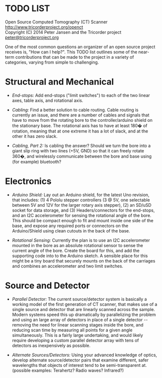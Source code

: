 TODO LIST
======

Open Source Computed Tomography (CT) Scanner <br>
http://www.tricorderproject.org/openct <br>
Copyright (C) 2014  Peter Jansen and the Tricorder project <br>
peter@tricorderproject.org <br>

One of the most common questions an organizer of an open source project receives is, "How can I help?".  This TODO list outlines some of the near-term contributions that can be made to the project in a variety of categories, varying from simple to challenging. 

# Structural and Mechanical

- *End-stops:* Add end-stops ("limit switches") to each of the two linear axes, table axis, and rotational axis. 

- *Cabling:* Find a better solution to cable routing.  Cable routing is currently an issue, and there are a number of cables and signals that have to move from the rotating bore to the controller/arduino shield on the stationary base.  The rotational axis has to have at least 180� of rotation, meaning that at one extreme it has a lot of slack, and at the other it has zero slack.  

- *Cabling, Part 2:* Is cabling the answer?  Should we turn the bore into a giant slip ring with two lines (+5V, GND) so that it can freely rotate 360�, and wirelessly communicate between the bore and base using (for example) bluetooth? 

# Electronics

- *Arduino Shield:* Lay out an Arduino shield, for the latest Uno revision, that includes: (1) 4 Pololu stepper controllers (3 @ 5V, one selectable between 5V and 12V for the larger rotary axis stepper), (2) an SD/uSD socket for data storage, and (3) Headers/connectors for the end-stops, and an I2C accelerometer for sensing the rotational angle of the bore.  This should be compact enough to fit and mount inside one side of the base, and expose any required ports or connectors on the Arduino/Shield using clean cutouts in the back of the base. 

- *Rotational Sensing:* Currently the plan is to use an I2C accelerometer mounted in the bore as an absolute rotational sensor to sense the current angle of the bore.  Create the board for this, and add the supporting code into to the Arduino sketch.  A sensible place for this might be a tiny board that securely mounts on the back of the carriages and combines an accelerometer and two limit switches.  

# Source and Detector

- *Parallel Detector:* The current source/detector system is basically a working model of the first generation of CT scanner, that makes use of a single source and detector that are linearly scanned across the sample.  Modern systems speed this up dramatically by parallelizing the problem and using an large array of detectors in place of a single detector -- removing the need for linear scanning stages inside the bore, and reducing scan time by measuring all points for a given angle simultaneously.  This is a fairly large undertaking, and would likely require developing a custom parallel detector array with tens of detectors as inexpensively as possible.  

- *Alternate Sources/Detectors:* Using your advanced knowledge of optics, develop alternate source/detector pairs that examine different, safer wavelengths that objects of interest tend to be semi-transparent at.  (possible examples: Terahertz? Radio waves? Infrared?)

